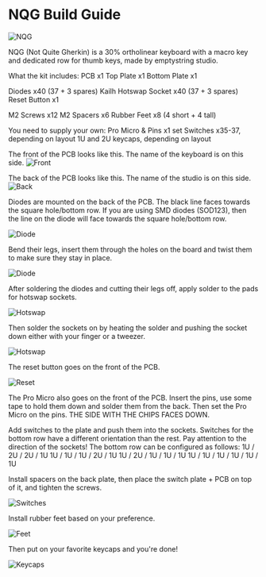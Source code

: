# NQG Build Guide

![NQG](https://github.com/culturalsnow/NQG/blob/master/images/NQGLayout.jpg)

NQG (Not Quite Gherkin) is a 30% ortholinear keyboard with a macro key and dedicated row for thumb keys, made by emptystring studio.

What the kit includes:
PCB x1
Top Plate x1
Bottom Plate x1

Diodes x40 (37 + 3 spares)
Kailh Hotswap Socket x40 (37 + 3 spares)
Reset Button x1

M2 Screws x12
M2 Spacers x6
Rubber Feet x8 (4 short + 4 tall)

You need to supply your own:
Pro Micro & Pins x1 set
Switches x35-37, depending on layout
1U and 2U keycaps, depending on layout

The front of the PCB looks like this. The name of the keyboard is on this side.
![Front](https://github.com/culturalsnow/NQG/blob/master/images/Front.jpg)

The back of the PCB looks like this. The name of the studio is on this side.
![Back](https://github.com/culturalsnow/NQG/blob/master/images/Back.jpg)

Diodes are mounted on the back of the PCB. The black line faces towards the square hole/bottom row.
If you are using SMD diodes (SOD123), then the line on the diode will face towards the square hole/bottom row.

![Diode](https://github.com/culturalsnow/NQG/blob/master/images/Diode_Direction.jpg)

Bend their legs, insert them through the holes on the board and twist them to make sure they stay in place.

![Diode](https://github.com/culturalsnow/NQG/blob/master/images/Diodes.jpg)

After soldering the diodes and cutting their legs off, apply solder to the pads for hotswap sockets.

![Hotswap](https://github.com/culturalsnow/NQG/blob/master/images/HotSwapSolder.jpg)

Then solder the sockets on by heating the solder and pushing the socket down either with your finger or a tweezer.

![Hotswap](https://github.com/culturalsnow/NQG/blob/master/images/HotSwaps.jpg)

The reset button goes on the front of the PCB.

![Reset](https://github.com/culturalsnow/NQG/blob/master/images/Reset.jpg)

The Pro Micro also goes on the front of the PCB.
Insert the pins, use some tape to hold them down and solder them from the back.
Then set the Pro Micro on the pins. THE SIDE WITH THE CHIPS FACES DOWN.

Add switches to the plate and push them into the sockets.
Switches for the bottom row have a different orientation than the rest.
Pay attention to the direction of the sockets!
The bottom row can be configured as follows:
1U / 2U / 2U / 1U
1U / 1U / 1U / 2U / 1U
1U / 2U / 1U / 1U / 1U
1U / 1U / 1U / 1U / 1U / 1U

Install spacers on the back plate, then place the switch plate + PCB on top of it, and tighten the screws.

![Switches](https://github.com/culturalsnow/NQG/blob/master/images/SwitchPlate.jpg)

Install rubber feet based on your preference.

![Feet](https://github.com/culturalsnow/NQG/blob/master/images/RubberFeet.jpg)

Then put on your favorite keycaps and you're done!

![Keycaps](https://github.com/culturalsnow/NQG/blob/master/images/Keycaps.jpg)
